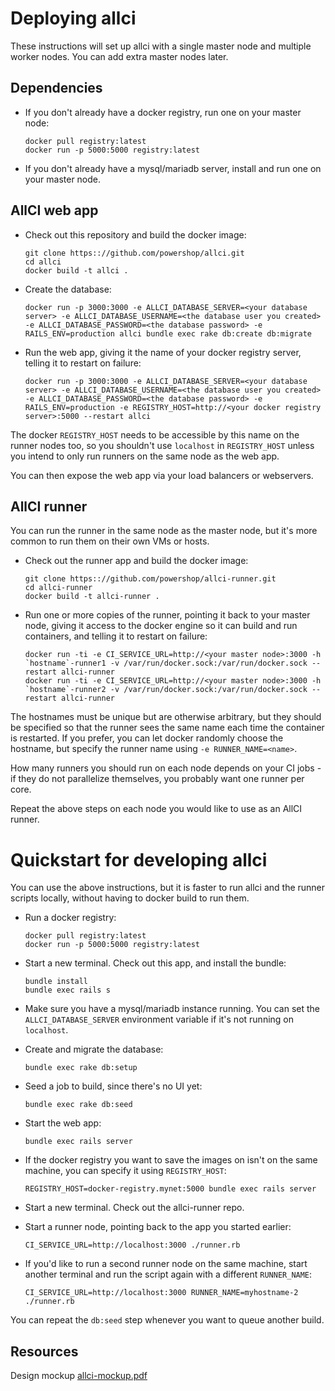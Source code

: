 # Deploying allci

These instructions will set up allci with a single master node and multiple worker nodes.  You can add extra master nodes later.

## Dependencies

* If you don't already have a docker registry, run one on your master node:

  ```
  docker pull registry:latest
  docker run -p 5000:5000 registry:latest
  ```

* If you don't already have a mysql/mariadb server, install and run one on your master node.

## AllCI web app

* Check out this repository and build the docker image:

  ```
  git clone https:://github.com/powershop/allci.git
  cd allci
  docker build -t allci .
  ```

* Create the database:

  ```
  docker run -p 3000:3000 -e ALLCI_DATABASE_SERVER=<your database server> -e ALLCI_DATABASE_USERNAME=<the database user you created> -e ALLCI_DATABASE_PASSWORD=<the database password> -e RAILS_ENV=production allci bundle exec rake db:create db:migrate
  ```

* Run the web app, giving it the name of your docker registry server, telling it to restart on failure:

  ```
  docker run -p 3000:3000 -e ALLCI_DATABASE_SERVER=<your database server> -e ALLCI_DATABASE_USERNAME=<the database user you created> -e ALLCI_DATABASE_PASSWORD=<the database password> -e RAILS_ENV=production -e REGISTRY_HOST=http://<your docker registry server>:5000 --restart allci
  ```

The docker `REGISTRY_HOST` needs to be accessible by this name on the runner nodes too, so you shouldn't use `localhost` in `REGISTRY_HOST` unless you intend to only run runners on the same node as the web app.

You can then expose the web app via your load balancers or webservers.

## AllCI runner

You can run the runner in the same node as the master node, but it's more common to run them on their own VMs or hosts.

* Check out the runner app and build the docker image:

  ```
  git clone https:://github.com/powershop/allci-runner.git
  cd allci-runner
  docker build -t allci-runner .
  ```

* Run one or more copies of the runner, pointing it back to your master node, giving it access to the docker engine so it can build and run containers, and telling it to restart on failure:

  ```
  docker run -ti -e CI_SERVICE_URL=http://<your master node>:3000 -h `hostname`-runner1 -v /var/run/docker.sock:/var/run/docker.sock --restart allci-runner
  docker run -ti -e CI_SERVICE_URL=http://<your master node>:3000 -h `hostname`-runner2 -v /var/run/docker.sock:/var/run/docker.sock --restart allci-runner
  ```

The hostnames must be unique but are otherwise arbitrary, but they should be specified so that the runner sees the same name each time the container is restarted.  If you prefer, you can let docker randomly choose the hostname, but specify the runner name using `-e RUNNER_NAME=<name>`.

How many runners you should run on each node depends on your CI jobs - if they do not parallelize themselves, you probably want one runner per core.

Repeat the above steps on each node you would like to use as an AllCI runner.

# Quickstart for developing allci

You can use the above instructions, but it is faster to run allci and the runner scripts locally, without having to docker build to run them.

* Run a docker registry:

  ```
  docker pull registry:latest
  docker run -p 5000:5000 registry:latest
  ```

* Start a new terminal.  Check out this app, and install the bundle:

  ```
  bundle install
  bundle exec rails s
  ```

* Make sure you have a mysql/mariadb instance running.  You can set the `ALLCI_DATABASE_SERVER` environment variable if it's not running on `localhost`.

* Create and migrate the database:

  ```
  bundle exec rake db:setup
  ```

* Seed a job to build, since there's no UI yet:

  ```
  bundle exec rake db:seed
  ```

* Start the web app:

  ```
  bundle exec rails server
  ```

* If the docker registry you want to save the images on isn't on the same machine, you can specify it using `REGISTRY_HOST`:

  ```
  REGISTRY_HOST=docker-registry.mynet:5000 bundle exec rails server
  ```

* Start a new terminal.  Check out the allci-runner repo.

* Start a runner node, pointing back to the app you started earlier:

  ```
  CI_SERVICE_URL=http://localhost:3000 ./runner.rb
  ```

* If you'd like to run a second runner node on the same machine, start another terminal and run the script again with a different `RUNNER_NAME`:

  ```
  CI_SERVICE_URL=http://localhost:3000 RUNNER_NAME=myhostname-2 ./runner.rb
  ```

You can repeat the `db:seed` step whenever you want to queue another build.


## Resources

Design mockup [allci-mockup.pdf](./allci-mockup.pdf)
